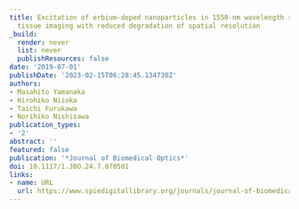 ```yaml
---
title: Excitation of erbium-doped nanoparticles in 1550-nm wavelength region for deep
  tissue imaging with reduced degradation of spatial resolution
_build:
  render: never
  list: never
  publishResources: false
date: '2019-07-01'
publishDate: '2023-02-15T06:28:45.134730Z'
authors:
- Masahito Yamanaka
- Hirohiko Niioka
- Taichi Furukawa
- Norihiko Nishizawa
publication_types:
- '2'
abstract: ''
featured: false
publication: '*Journal of Biomedical Optics*'
doi: 10.1117/1.JBO.24.7.070501
links:
- name: URL
  url: https://www.spiedigitallibrary.org/journals/journal-of-biomedical-optics/volume-24/issue-07/070501/Excitation-of-erbium-doped-nanoparticles-in-1550-nm-wavelength-region/10.1117/1.JBO.24.7.070501.full
---
```


